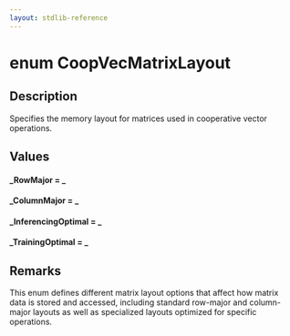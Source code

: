 ```yaml
---
layout: stdlib-reference
---
```


# enum CoopVecMatrixLayout

## Description

Specifies the memory layout for matrices used in cooperative vector operations.

## Values 

####  <a id="decl-RowMajor"></a>_RowMajor = _
####  <a id="decl-ColumnMajor"></a>_ColumnMajor = _
####  <a id="decl-InferencingOptimal"></a>_InferencingOptimal = _
####  <a id="decl-TrainingOptimal"></a>_TrainingOptimal = _
## Remarks

This enum defines different matrix layout options that affect how matrix data is stored and accessed,
including standard row-major and column-major layouts as well as specialized layouts optimized for specific operations.


